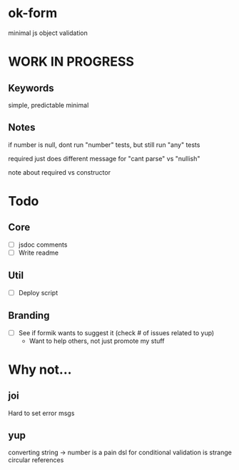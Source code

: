 # ok-form

minimal js object validation

# WORK IN PROGRESS

## Keywords

simple, predictable
minimal

## Notes

if number is null, dont run "number" tests, but still run "any" tests

required just does different message for "cant parse" vs "nullish"

note about required vs constructor

# Todo

## Core

- [ ] jsdoc comments
- [ ] Write readme

## Util

- [ ] Deploy script

## Branding

- [ ] See if formik wants to suggest it (check # of issues related to yup)
  - Want to help others, not just promote my stuff

# Why not...

## joi

Hard to set error msgs

## yup

converting string -> number is a pain
dsl for conditional validation is strange
circular references
